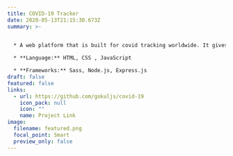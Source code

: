 ```yaml
---
title: COVID-19 Tracker
date: 2020-05-13T21:15:30.673Z
summary: >-
  

  * A web platform that is built for covid tracking worldwide. It gives the total number of active covid cases, recovered, deceased, total deaths, etc.

  * **Language:** HTML, CSS , JavaScript

  * **Frameworks:** Sass, Node.js, Express.js
draft: false
featured: false
links:
  - url: https://github.com/gokuljs/covid-19
    icon_pack: null
    icon: ""
    name: Project Link
image:
  filename: featured.png
  focal_point: Smart
  preview_only: false
---
```

